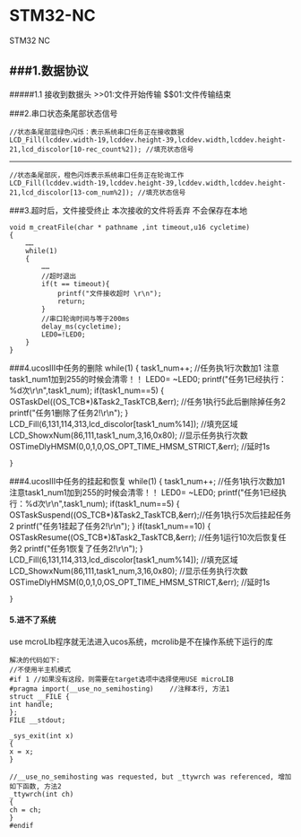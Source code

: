 # STM32-NC
STM32 NC


###1.数据协议
---
#####1.1 接收到数据头
 	>>01:文件开始传输
 	$$01:文件传输结束

###2.串口状态条尾部状态信号

	//状态条尾部蓝绿色闪烁：表示系统串口任务正在接收数据
	LCD_Fill(lcddev.width-19,lcddev.height-39,lcddev.width,lcddev.height-21,lcd_discolor[10-rec_count%2]); //填充状态信号

---
	//状态条尾部灰，橙色闪烁表示系统串口任务正在轮询工作
	LCD_Fill(lcddev.width-19,lcddev.height-39,lcddev.width,lcddev.height-21,lcd_discolor[13-com_num%2]); //填充状态信号
	
###3.超时后，文件接受终止
本次接收的文件将丢弃 不会保存在本地

	void m_creatFile(char * pathname ,int timeout,u16 cycletime)
	{
		……
		while(1)
		{
			……
			//超时退出
			if(t == timeout){
				printf("文件接收超时 \r\n");
				return;
			}
			//串口轮询时间与等于200ms
			delay_ms(cycletime);		 			   
			LED0=!LED0;
		} 
	}

###4.ucosIII中任务的删除
	while(1)
	{
		task1_num++;	//任务执1行次数加1 注意task1_num1加到255的时候会清零！！
		LED0= ~LED0;
		printf("任务1已经执行：%d次\r\n",task1_num);
		if(task1_num==5) 
		{
			OSTaskDel((OS_TCB*)&Task2_TaskTCB,&err);	//任务1执行5此后删除掉任务2
			printf("任务1删除了任务2!\r\n");
		}
		LCD_Fill(6,131,114,313,lcd_discolor[task1_num%14]); //填充区域
		LCD_ShowxNum(86,111,task1_num,3,16,0x80);	//显示任务执行次数
		OSTimeDlyHMSM(0,0,1,0,OS_OPT_TIME_HMSM_STRICT,&err); //延时1s
		
	}

###4.ucosIII中任务的挂起和恢复
	while(1)
	{
		task1_num++;	//任务1执行次数加1 注意task1_num1加到255的时候会清零！！
		LED0= ~LED0;
		printf("任务1已经执行：%d次\r\n",task1_num);
		if(task1_num==5) 
		{
			OSTaskSuspend((OS_TCB*)&Task2_TaskTCB,&err);//任务1执行5次后挂起任务2
			printf("任务1挂起了任务2!\r\n");
		}
		if(task1_num==10) 
		{
			OSTaskResume((OS_TCB*)&Task2_TaskTCB,&err);	//任务1运行10次后恢复任务2
			printf("任务1恢复了任务2!\r\n");
		}
		LCD_Fill(6,131,114,313,lcd_discolor[task1_num%14]); //填充区域
		LCD_ShowxNum(86,111,task1_num,3,16,0x80);	//显示任务执行次数
		OSTimeDlyHMSM(0,0,1,0,OS_OPT_TIME_HMSM_STRICT,&err); //延时1s
		
	}

#### 5.进不了系统
use mcroLIb程序就无法进入ucos系统，mcrolib是不在操作系统下运行的库

	解决的代码如下: 
	//不使用半主机模式
	#if 1 //如果没有这段，则需要在target选项中选择使用USE microLIB
	#pragma import(__use_no_semihosting)    //注释本行, 方法1
	struct __FILE {
	int handle;
	};
	FILE __stdout;
	
	_sys_exit(int x)
	{
	x = x;
	}
	
	//__use_no_semihosting was requested, but _ttywrch was referenced, 增加如下函数, 方法2
	_ttywrch(int ch)
	{
	ch = ch;
	}
	#endif